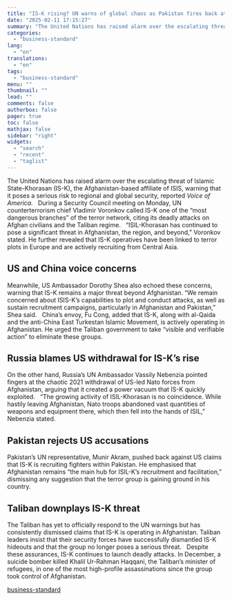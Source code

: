```yaml
---
title: "IS-K rising? UN warns of global chaos as Pakistan fires back at US"
date: "2025-02-11 17:15:27"
summary: "The United Nations has raised alarm over the escalating threat of Islamic State-Khorasan (IS-K), the Afghanistan-based affiliate of ISIS, warning that it poses a serious risk to regional and global security, reported Voice of America. During a Security Council meeting on Monday, UN counterterrorism chief Vladimir Voronkov called IS-K one..."
categories:
  - "business-standard"
lang:
  - "en"
translations:
  - "en"
tags:
  - "business-standard"
menu: ""
thumbnail: ""
lead: ""
comments: false
authorbox: false
pager: true
toc: false
mathjax: false
sidebar: "right"
widgets:
  - "search"
  - "recent"
  - "taglist"
---
```


The United Nations has raised alarm over the escalating threat of Islamic State-Khorasan (IS-K), the Afghanistan-based affiliate of ISIS, warning that it poses a serious risk to regional and global security, reported *Voice of America.*
 
During a Security Council meeting on Monday, UN counterterrorism chief Vladimir Voronkov called IS-K one of the “most dangerous branches” of the terror network, citing its deadly attacks on Afghan civilians and the Taliban regime.
 
“ISIL-Khorasan has continued to pose a significant threat in Afghanistan, the region, and beyond,” Voronkov stated. He further revealed that IS-K operatives have been linked to terror plots in Europe and are actively recruiting from Central Asia. 
 

**US and China voice concerns**
-------------------------------

Meanwhile, US Ambassador Dorothy Shea also echoed these concerns, warning that IS-K remains a major threat beyond Afghanistan. “We remain concerned about ISIS-K’s capabilities to plot and conduct attacks, as well as sustain recruitment campaigns, particularly in Afghanistan and Pakistan,” Shea said.
 
China’s envoy, Fu Cong, added that IS-K, along with al-Qaida and the anti-China East Turkestan Islamic Movement, is actively operating in Afghanistan. He urged the Taliban government to take “visible and verifiable action” to eliminate these groups.
 

**Russia blames US withdrawal for IS-K’s rise**
-----------------------------------------------

On the other hand, Russia’s UN Ambassador Vassily Nebenzia pointed fingers at the chaotic 2021 withdrawal of US-led Nato forces from Afghanistan, arguing that it created a power vacuum that IS-K quickly exploited.
 
“The growing activity of ISIL-Khorasan is no coincidence. While hastily leaving Afghanistan, Nato troops abandoned vast quantities of weapons and equipment there, which then fell into the hands of ISIL,” Nebenzia stated.
 

**Pakistan rejects US accusations**
-----------------------------------

Pakistan’s UN representative, Munir Akram, pushed back against US claims that IS-K is recruiting fighters within Pakistan. He emphasised that Afghanistan remains “the main hub for ISIL-K’s recruitment and facilitation,” dismissing any suggestion that the terror group is gaining ground in his country.
 

**Taliban downplays IS-K threat**
---------------------------------

The Taliban has yet to officially respond to the UN warnings but has consistently dismissed claims that IS-K is operating in Afghanistan. Taliban leaders insist that their security forces have successfully dismantled IS-K hideouts and that the group no longer poses a serious threat.
 
Despite these assurances, IS-K continues to launch deadly attacks. In December, a suicide bomber killed Khalil Ur-Rahman Haqqani, the Taliban’s minister of refugees, in one of the most high-profile assassinations since the group took control of Afghanistan.

[business-standard](https://www.business-standard.com/world-news/is-k-rising-un-warns-of-global-chaos-as-pakistan-fires-back-at-us-125021101047_1.html)
